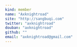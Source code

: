 ```yaml
---
kind: member
name: "Axknightroad"
site: "http://sangbuqi.com"
twitter: "axknightroad"
douban: "axknightroad"
github: ""
email: "axknightroad@gmail.com"
---
```


